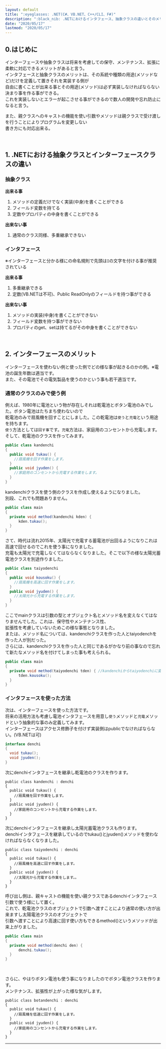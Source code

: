 ```yaml
---
layout: default
title: ":eyeglasses: .NET(C#、VB.NET、C++/CLI、F#)"
description: ":black_nib: .NETにおけるインタフェース、抽象クラスの違いとそのメリット"
date: "2020/05/17"
lastmod: "2020/05/17"
---
```


## 0.はじめに

インターフェースや抽象クラスは将来を考慮しての保守、メンテナンス、拡張に柔軟に対応できるメリットがあると言う。  
インタフェースと抽象クラスのメリットは、その系統や種類の用途(メソッドなど)だけを定義して置きそれを実装する側が  
自由に書くことが出来る事とその用途(メソッド)は必ず実装しなければならない決まり事を作る事ができる。  
これを実装しないとエラーが起こさせる事ができるので数人の開発や忘れ防止になると言う。    

また、親クラスへのキャストの機能を使い引数やメソッドは親クラスで受け渡しを行うことによりプログラムを変更しない  
書き方にも対応出来る。  

<br />

## 1. .NETにおける抽象クラスとインターフェースクラスの違い

### 抽象クラス

**出来る事**  
1. メソッドの定義だけでなく実装(中身)を書くことができる  
2. フィールド変数を持てる  
3. 定数やプロパティの中身を書くことができる  

**出来ない事**  
1. 通常のクラス同様、多重継承できない  

### インタフェース

※インターフェースと分かる様にの命名規則で先頭は`I`の文字を付ける事が推奨されている  

**出来る事**  
1. 多重継承できる  
2. 定数(VB.NETは不可)、Public ReadOnlyのフィールドを持つ事ができる  

**出来ない事**  
1. メソッドの実装(中身)を書くことができない  
2. フィールド変数を持つ事ができない  
3. プロパティのget、setは持てるがその中身を書くことができない  

<br />

## 2. インターフェースのメリット

インターフェースを使わない例と使った例でどの様な事が起きるのかの例。※電池の誕生年数は適当です。  
また、その電池でその電気製品を使うのかという事も若干適当です。  

### 通常のクラスのみで使う例

例えば、1980年に電池という物が存在しそれは乾電池とボタン電池のみでした。ボタン電池はたちまち使わないので  
乾電池のみで扇風機を回すことにしました。この乾電池は`使う`と`充電`という用途を持ちます。  
`使う`方法としては`回す事`です。`充電`方法は、家庭用のコンセントから充電します。  
そして、乾電池のクラスを作ってみます。  

```csharp
public class kandenchi
{
  public void tukau() {
    //扇風機を回す作業をします。
  }
  public void jyuden() {
    //家庭用のコンセントから充電する作業をします。
  }
}
```

kandenchiクラスを使う側のクラスを作成し使えるようになりました。  
別段、これでも問題ありません。  

```csharp
public class main
{
  private void method(kandenchi kden) {
      kden.tukau();
  }
}
```

さて、時代は流れ2015年、太陽光で充電する蓄電池が出回るようになりこれは高速で回せるのでこれを使う事になりました。  
充電も太陽光で充電しなくてはならなくなりました。そこで以下の様な太陽光蓄電池クラスを別途作りました。

```csharp
public class taiyodenchi
{
  public void kousoku() {
    //扇風機を高速に回す作業をします。
  }
  public void jyuden() {
    //太陽光から充電する作業をします。
  }
}
```

ここでmainクラスは引数の型とオブジェクト名とメソッド名を変えなくてはなりませんでした。これは、保守性やメンテナンス性、  
拡張性を考慮していないためこの様な事態となりました。  
または、メソッド名については、kandenchiクラスを作った人とtaiyodenchを作った人が別だった。  
さらには、kandenchiクラスを作った人と同じであるがかなり前の事なので忘れて新たなメソッド名を付けてしまった事も考えられる。  

```csharp
public class main
{
  private void method(taiyodenchi tden) { //kandenchiからtaiyodenchiに変更
      tden.kousoku();
  }
}
```

### インタフェースを使った方法

次は、インターフェースを使った方法です。  
将来の活用方法も考慮し電池インタフェースを用意し`使う`メソッドと`充電`メソッドという抽象的な事のみ定義してみます。  
インターフェースはアクセス修飾子を付けず実装側はpublicでなければならない。(VB.NETは可)  

```csharp
interface denchi
{
  void tukau();
  void jyuden();
}
```

次にdenchiインタフェースを継承し乾電池のクラスを作ります。  

    public class kandenchi : denchi
    {
      public void tukau() {
        //扇風機を回す作業をします。
      }
      public void jyuden() {
        //家庭用のコンセントから充電する作業をします。
      }
    }

次にdenchiインタフェースを継承し太陽光蓄電池クラスも作ります。  
denchiインタフェースを継承しているのでtukau()とjyuden()メソッドを使わなければならなくなりました。  

    public class taiyodenchi : denchi
    {
      public void tukau() {
        //扇風機を高速に回す作業をします。
      }
      public void jyuden() {
        //太陽光から充電する作業をします。。
      }
    }

呼び出し側は、親キャストの機能を使い親クラスであるdenchiインタフェース引数で使う様にして置く。  
これで、乾電池クラスのオブジェクトで引数へ渡すことにより通常の使い方が出来ますし太陽電池クラスのオブジェクトで  
引数へ渡すことにより高速に回す使い方もできるmethod()というメソッドが出来上がりました。  

```csharp
public class main
{
  private void method(denchi den) {
      denchi.tukau();
  }
}
```

<br />

さらに、やはりボタン電池も使う事になりましたのでボタン電池クラスを作ります。  
メンテナンス、拡張性が上がった様な気がします。  

    public class botandenchi : denchi
    {
      public void tukau() {
        //扇風機を低速に回す作業をします。
      }
      public void jyuden() {
        //家庭用のコンセントから充電する作業をします。
      }
    }

* * *
